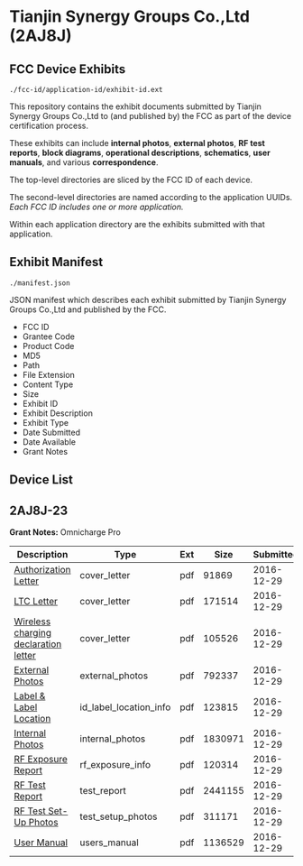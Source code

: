 # Tianjin Synergy Groups Co.,Ltd (2AJ8J)
## FCC Device Exhibits

```
./fcc-id/application-id/exhibit-id.ext
```

This repository contains the exhibit documents submitted by Tianjin Synergy Groups Co.,Ltd to (and published by) the FCC as part of the device certification process.

These exhibits can include **internal photos**, **external photos**, **RF test reports**, **block diagrams**, **operational descriptions**, **schematics**, **user manuals**, and various **correspondence**.

The top-level directories are sliced by the FCC ID of each device.

The second-level directories are named according to the application UUIDs. *Each FCC ID includes one or more application.*

Within each application directory are the exhibits submitted with that application. 

## Exhibit Manifest

```
./manifest.json
```

JSON manifest which describes each exhibit submitted by Tianjin Synergy Groups Co.,Ltd and published by the FCC.

- FCC ID
- Grantee Code
- Product Code
- MD5
- Path
- File Extension
- Content Type
- Size
- Exhibit ID
- Exhibit Description
- Exhibit Type
- Date Submitted
- Date Available
- Grant Notes

## Device List
## 2AJ8J-23
**Grant Notes:** Omnicharge Pro

| Description | Type | Ext | Size | Submitted | Available |
| ----------- | ---- | --- | ---- | --------- | --------- |
| [Authorization Letter](2AJ8J-23/295f5c3f171b9a8c193c81be65c6addb/3242395.pdf) | cover_letter | pdf | 91869 | 2016-12-29 | 2016-12-29 |
| [LTC Letter](2AJ8J-23/295f5c3f171b9a8c193c81be65c6addb/3242396.pdf) | cover_letter | pdf | 171514 | 2016-12-29 | 2016-12-29 |
| [Wireless charging declaration letter](2AJ8J-23/295f5c3f171b9a8c193c81be65c6addb/3242397.pdf) | cover_letter | pdf | 105526 | 2016-12-29 | 2016-12-29 |
| [External Photos](2AJ8J-23/295f5c3f171b9a8c193c81be65c6addb/3242398.pdf) | external_photos | pdf | 792337 | 2016-12-29 | 2016-12-29 |
| [Label & Label Location](2AJ8J-23/295f5c3f171b9a8c193c81be65c6addb/3242399.pdf) | id_label_location_info | pdf | 123815 | 2016-12-29 | 2016-12-29 |
| [Internal Photos](2AJ8J-23/295f5c3f171b9a8c193c81be65c6addb/3242400.pdf) | internal_photos | pdf | 1830971 | 2016-12-29 | 2016-12-29 |
| [RF Exposure Report](2AJ8J-23/295f5c3f171b9a8c193c81be65c6addb/3242402.pdf) | rf_exposure_info | pdf | 120314 | 2016-12-29 | 2016-12-29 |
| [RF Test Report](2AJ8J-23/295f5c3f171b9a8c193c81be65c6addb/3242404.pdf) | test_report | pdf | 2441155 | 2016-12-29 | 2016-12-29 |
| [RF Test Set-Up Photos](2AJ8J-23/295f5c3f171b9a8c193c81be65c6addb/3242405.pdf) | test_setup_photos | pdf | 311171 | 2016-12-29 | 2016-12-29 |
| [User Manual](2AJ8J-23/295f5c3f171b9a8c193c81be65c6addb/3242406.pdf) | users_manual | pdf | 1136529 | 2016-12-29 | 2016-12-29 |
